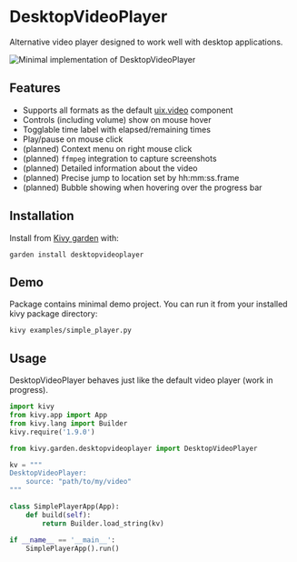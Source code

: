 # DesktopVideoPlayer

Alternative video player designed to work well with desktop applications.

![Minimal implementation of DesktopVideoPlayer](https://raw.githubusercontent.com/kivy-garden/garden.desktopvideoplayer/master/doc/simple_player.png)

## Features

- Supports all formats as the default [uix.video](http://kivy.org/docs/api-kivy.uix.video.html) component
- Controls (including volume) show on mouse hover
- Togglable time label with elapsed/remaining times
- Play/pause on mouse click
- (planned) Context menu on right mouse click
- (planned) `ffmpeg` integration to capture screenshots
- (planned) Detailed information about the video
- (planned) Precise jump to location set by hh:mm:ss.frame
- (planned) Bubble showing when hovering over the progress bar

## Installation

Install from [Kivy garden](http://kivy-garden.github.io/) with:

    garden install desktopvideoplayer

## Demo

Package contains minimal demo project. You can run it from your installed kivy package directory:

    kivy examples/simple_player.py 
    
## Usage

DesktopVideoPlayer behaves just like the default video player (work in progress).

```python
import kivy
from kivy.app import App
from kivy.lang import Builder
kivy.require('1.9.0')

from kivy.garden.desktopvideoplayer import DesktopVideoPlayer

kv = """
DesktopVideoPlayer:
    source: "path/to/my/video"
"""

class SimplePlayerApp(App):
    def build(self):
        return Builder.load_string(kv)

if __name__ == '__main__':
    SimplePlayerApp().run()
```